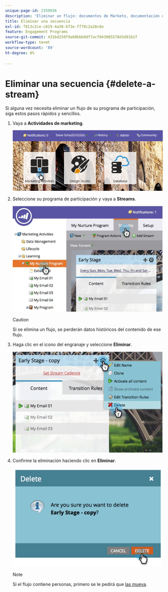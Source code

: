 ```yaml
---
unique-page-id: 2359936
description: 'Eliminar un flujo: documentos de Marketo, documentación del producto'
title: Eliminar una secuencia
exl-id: f813c2ce-c819-4a38-bf3e-ff79c2a28c6e
feature: Engagement Programs
source-git-commit: 431bd258f9a68bbb9df7acf043085578d3d91b1f
workflow-type: tm+mt
source-wordcount: '89'
ht-degree: 0%

---
```


# Eliminar una secuencia {#delete-a-stream}

Si alguna vez necesita eliminar un flujo de su programa de participación, siga estos pasos rápidos y sencillos.

1. Vaya a **Actividades de marketing**.

   ![](assets/login-marketing-activities-1.png)

1. Seleccione su programa de participación y vaya a **Streams**.

   ![](assets/cloneasteam-2.jpg)

   >[!CAUTION]
   >
   >Si se elimina un flujo, se perderán datos históricos del contenido de ese flujo.

1. Haga clic en el icono del engranaje y seleccione **Eliminar**.

   ![](assets/image2014-9-15-17-3a47-3a27.png)

1. Confirme la eliminación haciendo clic en **Eliminar**.

   ![](assets/image2014-9-15-17-3a47-3a31.png)

   >[!NOTE]
   >
   >Si el flujo contiene personas, primero se le pedirá que [las mueva](/help/marketo/product-docs/core-marketo-concepts/smart-campaigns/program-flow-actions/change-engagement-program-stream.md).
